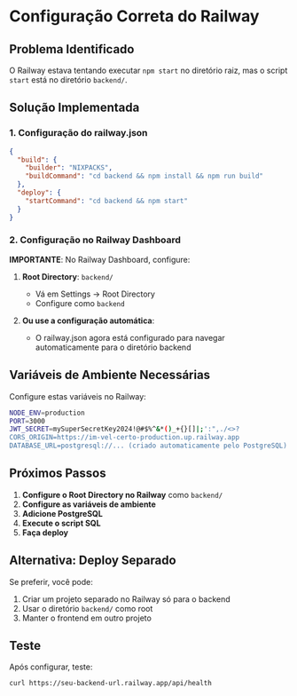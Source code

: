 # Configuração Correta do Railway

## Problema Identificado
O Railway estava tentando executar `npm start` no diretório raiz, mas o script `start` está no diretório `backend/`.

## Solução Implementada

### 1. Configuração do railway.json
```json
{
  "build": {
    "builder": "NIXPACKS",
    "buildCommand": "cd backend && npm install && npm run build"
  },
  "deploy": {
    "startCommand": "cd backend && npm start"
  }
}
```

### 2. Configuração no Railway Dashboard

**IMPORTANTE**: No Railway Dashboard, configure:

1. **Root Directory**: `backend/`
   - Vá em Settings → Root Directory
   - Configure como `backend`

2. **Ou use a configuração automática**:
   - O railway.json agora está configurado para navegar automaticamente para o diretório backend

## Variáveis de Ambiente Necessárias

Configure estas variáveis no Railway:

```bash
NODE_ENV=production
PORT=3000
JWT_SECRET=mySuperSecretKey2024!@#$%^&*()_+{}[]|;':",./<>?
CORS_ORIGIN=https://im-vel-certo-production.up.railway.app
DATABASE_URL=postgresql://... (criado automaticamente pelo PostgreSQL)
```

## Próximos Passos

1. **Configure o Root Directory no Railway** como `backend/`
2. **Configure as variáveis de ambiente**
3. **Adicione PostgreSQL**
4. **Execute o script SQL**
5. **Faça deploy**

## Alternativa: Deploy Separado

Se preferir, você pode:
1. Criar um projeto separado no Railway só para o backend
2. Usar o diretório `backend/` como root
3. Manter o frontend em outro projeto

## Teste

Após configurar, teste:
```bash
curl https://seu-backend-url.railway.app/api/health
```
